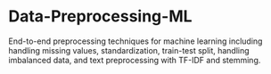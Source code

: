 # Data-Preprocessing-ML
End-to-end preprocessing techniques for machine learning including handling missing values, standardization, train-test split, handling imbalanced data, and text preprocessing with TF-IDF and stemming.
